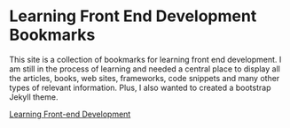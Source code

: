 # Learning Front End Development Bookmarks

This site is a collection of bookmarks for learning front end development. I am still in the process of learning and needed a central place to display all the articles, books, web sites, frameworks, code snippets and many other types of relevant information. Plus, I also wanted to created a bootstrap Jekyll theme.

[Learning Front-end Development](https://github.com/mikecarretta/learning-frontend-dev/ "Learning Front-end Development")

